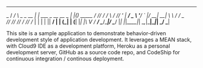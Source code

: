   _____  ___  ___    _____       _                      _   _           
  \_   \/ __\/ __\   \_   \_ __ | |_ ___ _ __ __ _  ___| |_(_)_   _____ 
   / /\/ /  / _\      / /\/ '_ \| __/ _ \ '__/ _` |/ __| __| \ \ / / _ \
/\/ /_/ /__/ /     /\/ /_ | | | | ||  __/ | | (_| | (__| |_| |\ V /  __/
\____/\____|/      \____/ |_| |_|\__\___|_|  \__,_|\___|\__|_| \_/ \___|
                                                                        
               
This site is a sample application to demonstrate behavior-driven development
style of application development.  It leverages a MEAN stack, with Cloud9 IDE
as a development platform, Heroku as a personal development server, GitHub as a 
source code repo, and CodeShip for continuous integration / continous 
deployment.

